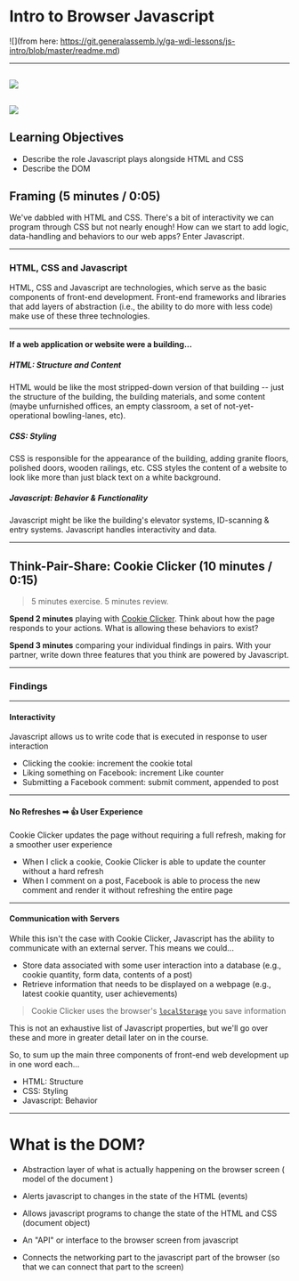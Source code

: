 # Intro to Browser Javascript
![](from here: https://git.generalassemb.ly/ga-wdi-lessons/js-intro/blob/master/readme.md)

---

![](http://jce-il.github.io/ASOSMA/firefox-ios/general.jpg)
---
![](https://i.imgur.com/Qgz5eFD.png)
---

## Learning Objectives

- Describe the role Javascript plays alongside HTML and CSS
- Describe the DOM

## Framing (5 minutes / 0:05)

We've dabbled with HTML and CSS. There's a bit of interactivity we can program through CSS but not nearly enough! How can we start to add logic, data-handling and behaviors to our web apps? Enter Javascript.

---

### HTML, CSS and Javascript

HTML, CSS and Javascript are technologies, which serve as the basic components of front-end development. Front-end frameworks and libraries that add layers of abstraction (i.e., the ability to do more with less code) make use of these three technologies.

---

#### If a web application or website were a building...

##### HTML: Structure and Content

HTML would be like the most stripped-down version of that building -- just the structure of the building, the building materials, and some content (maybe unfurnished offices, an empty classroom, a set of not-yet-operational bowling-lanes, etc).

##### CSS: Styling

CSS is responsible for the appearance of the building, adding granite floors, polished doors, wooden railings, etc. CSS styles the content of a website to look like more than just black text on a white background.

##### Javascript: Behavior & Functionality

Javascript might be like the building's elevator systems, ID-scanning & entry systems. Javascript handles interactivity and data.

---

## Think-Pair-Share: Cookie Clicker (10 minutes / 0:15)

> 5 minutes exercise. 5 minutes review.

**Spend 2 minutes** playing with [Cookie Clicker](http://orteil.dashnet.org/cookieclicker/). Think about how the page responds to your actions. What is allowing these behaviors to exist?

**Spend 3 minutes** comparing your individual findings in pairs. With your partner, write down three features that you think are powered by Javascript.

---


### Findings

---

#### Interactivity

Javascript allows us to write code that is executed in response to user interaction
* Clicking the cookie: increment the cookie total
* Liking something on Facebook: increment Like counter
* Submitting a Facebook comment: submit comment, appended to post

---

#### No Refreshes ➡ 👍 User Experience

Cookie Clicker updates the page without requiring a full refresh, making for a smoother user experience
* When I click a cookie, Cookie Clicker is able to update the counter without a hard refresh
* When I comment on a post, Facebook is able to process the new comment and render it without refreshing the entire page

---

#### Communication with Servers

While this isn't the case with Cookie Clicker, Javascript has the ability to communicate with an external server. This means we could...
* Store data associated with some user interaction into a database (e.g., cookie quantity, form data, contents of a post)
* Retrieve information that needs to be displayed on a webpage (e.g., latest cookie quantity, user achievements)

> Cookie Clicker uses the browser's [`localStorage`](https://developer.mozilla.org/en-US/docs/Web/API/Window/localStorage) you save information

This is not an exhaustive list of Javascript properties, but we'll go over these and more in greater detail later on in the course.

So, to sum up the main three components of front-end web development up in one word each...
* HTML: Structure
* CSS: Styling
* Javascript: Behavior

---

# What is the DOM?

* Abstraction layer of what is actually happening on the browser screen ( model of the document )

* Alerts javascript to changes in the state of the HTML (events)

* Allows javascript programs to change the state of the HTML and CSS (document object)

* An "API" or interface to the browser screen from javascript

* Connects the networking part to the javascript part of the browser (so that we can connect that part to the screen)
